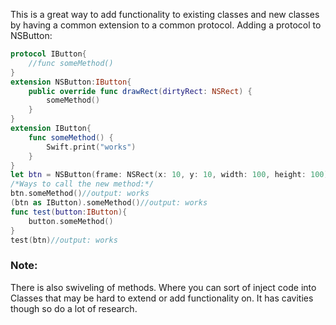 This is a great way to add functionality to existing classes and new classes by having a common extension to a common protocol.  <!--more--> 
Adding a protocol to NSButton: 

```swift
protocol IButton{
    //func someMethod()
}
extension NSButton:IButton{
    public override func drawRect(dirtyRect: NSRect) {
        someMethod()
    }
}
extension IButton{
    func someMethod() {
        Swift.print("works")
    }
}
let btn = NSButton(frame: NSRect(x: 10, y: 10, width: 100, height: 100))//output: works
/*Ways to call the new method:*/
btn.someMethod()//output: works
(btn as IButton).someMethod()//output: works
func test(button:IButton){
    button.someMethod()
}
test(btn)//output: works
```

### Note:
There is also swiveling of methods. Where you can sort of inject code into Classes that may be hard to extend or add functionality on. It has cavities though so do a lot of research. 

